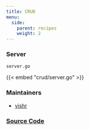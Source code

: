 ```yaml
---
title: CRUD
menu:
  side:
    parent: recipes
    weight: 2
---
```


### Server

`server.go`

{{< embed "crud/server.go" >}}

### Maintainers

- [vishr](https://github.com/vishr)

### [Source Code](https://github.com/labstack/echo/blob/master/recipes/crud)
